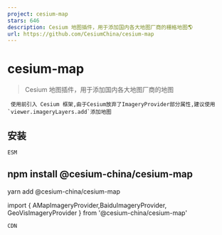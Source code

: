 ```yaml
---
project: cesium-map
stars: 646
description: Cesium 地图插件，用于添加国内各大地图厂商的栅格地图🌎
url: https://github.com/CesiumChina/cesium-map
---
```


cesium-map
==========

> Cesium 地图插件，用于添加国内各大地图厂商的地图

```
 使用前引入 Cesium 框架,由于Cesium放弃了ImageryProvider部分属性,建议使用`viewer.imageryLayers.add`添加地图
```

安装
--

`ESM`

npm install @cesium-china/cesium-map
-----------------------------
yarn add @cesium-china/cesium-map

import { AMapImageryProvider,BaiduImageryProvider, GeoVisImageryProvider }  from '@cesium-china/cesium-map'

`CDN`

<script src\="https://cdn.jsdelivr.net/npm/@cesium-china/cesium-map/dist/cesium.map.min.js"\></script\>

@types库
-------

```
npm install -D @types/cesium-china__cesium-map
-----------------------------
yarn add  -D  @types/cesium-china__cesium-map
```

AMapImageryProvider
-------------------

> 高德地图

var options \= {
  style: 'img', // style: img、elec、cva
  crs: 'WGS84' // 使用84坐标系，默认为：GCJ02
}
viewer.imageryLayers.add(new Cesium.ImageryLayer( new Cesium.AMapImageryProvider(options)))

BaiduImageryProvider
--------------------

> 百度地图

var options \= {
  style: 'normal', // style: img、vec、normal、dark
  crs: 'WGS84' // 使用84坐标系，默认为：BD09
}
viewer.imageryLayers.add(new Cesium.ImageryLayer( new Cesium.BaiduImageryProvider(options)))

GeoVisImageryProvider
---------------------

> 星图地图

var options \= {
  style: 'vec', //style: img、vec、ter, cia,cat,
  key:'', // 需去相关地图厂商申请
  format:'png' //format:png、webp(用于style为img)
}
viewer.imageryLayers.add(new Cesium.ImageryLayer( new Cesium.GeoVisImageryProvider(options)))

GoogleImageryProvider
---------------------

> 谷歌地图

var options \= {
  style: 'elec',//style: img、elec、ter,cva,img\_cva
  crs: 'WGS84' // 使用84坐标系，默认为：GCJ02, img除外
}
viewer.imageryLayers.add(new Cesium.ImageryLayer( new Cesium.GoogleImageryProvider(options)))

TdtImageryProvider
------------------

> 天地图

var options \= {
  style: 'vec', //style: vec、cva、img、cia、ter 
  key:'', // 需去相关地图厂商申请
}
viewer.imageryLayers.add(new Cesium.ImageryLayer( new Cesium.TdtImageryProvider(options)))

TencentImageryProvider
----------------------

> 腾讯地图

var options \= {
  style: 1,//style: img、1：经典
  crs: 'WGS84' // 使用84坐标系，默认为：GCJ02,
}
viewer.imageryLayers.add(new Cesium.ImageryLayer( new Cesium.TencentImageryProvider(options)))

### **_以下类用于自定义瓦片的加载，根据瓦片比例尺和切图原点重新计算瓦片行列号，可用于一些地方坐标系或者自定义切片方案的地图瓦片_**

CustomGeographicTilingScheme
----------------------------

> 自定义地理平铺方案

根据瓦片的比例尺`(degrees/px)`和切图原点重新计算瓦片行列号,最终会采用`EPSG:4326`的瓦片计算规则平铺瓦片`(可能会存在偏移)`

var options \= {
  origin: \[\-180,90\], //切图原点，默认为\[-180,90\]
  zoomOffset: 0, //瓦片的0级对应Cesium的瓦片层级，值为： 0 - Cesium层级，若瓦片的0级对应Cesium的10级，则值为 0 - 10 = -10，同时在瓦片请求时{z}的数值替换时也需加上这个层级偏移值
  tileSize: 256, //瓦片的大小，默认为256，即一张瓦片的大小为 256 \* 256
  resolutions:\[\],//瓦片每一层级分辨率
  ellipsoid:Cesium.Ellipsoid.WGS84,// 平铺的椭球体,默认为 WGS84 椭球
  rectangle:Cesium.Rectangle.MAX\_VALUE,//平铺方案覆盖的矩形（以弧度表示）
}
viewer.imageryLayers.add(new Cesium.ImageryLayer(
  new Cesium.TileCoordinatesImageryProvider({
    tilingScheme: new Cesium.CustomGeographicTilingScheme(options),
  })
))

CustomMercatorTilingScheme
--------------------------

> 自定义墨卡托平铺方案

根据瓦片的比例尺`(meters/px)`和切图原点重新计算瓦片行列号,最终会采用`EPSG:3857`的瓦片计算规则平铺瓦片`(可能会存在偏移)`

var options \= {
  origin: \[\-20037508.3427892, 20037508.3427892\], //切图原点，默认为\[-20037508.3427892, 20037508.3427892\]
  zoomOffset: 0, //瓦片的0级对应Cesium的瓦片层级，值为： 0 - Cesium层级，若瓦片的0级对应Cesium的10级，则值为 0 - 10 = -10，同时在瓦片请求时{z}的数值替换时也需加上这个层级偏移值
  tileSize: 256, //瓦片的大小，默认为256，即一张瓦片的大小为 256 \* 256
  resolutions:\[\],//瓦片每一层级分辨率
  ellipsoid:Cesium.Ellipsoid.WGS84,// 平铺的椭球体,默认为 WGS84 椭球
  rectangleSouthwestInMeters: null,//切片方案覆盖的矩形的西南角，以米为单位。如果不指定该参数或矩形NortheastInMeters，则在经度方向上覆盖整个地球，在纬度方向上覆盖等距离，形成正方形投影
  rectangleNortheastInMeters: null,//切片方案覆盖的矩形的东北角（以米为单位）。如果未指定此参数或矩形SouthwestInMeters，则在经度方向上覆盖整个地球，并在纬度方向上覆盖相等的距离，从而形成方形投影。
}
viewer.imageryLayers.add(new Cesium.ImageryLayer(
  new Cesium.TileCoordinatesImageryProvider({
    tilingScheme: new Cesium.CustomMercatorTilingScheme(options),
  })
))

示例
--

> examples目录下提供了CDN和ESM的两种使用方式
